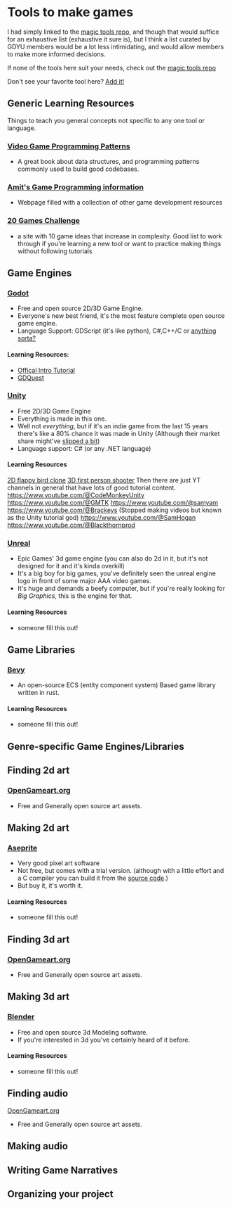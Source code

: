 # Tools to make games
I had simply linked to the [magic tools repo](https://github.com/ellisonleao/magictools), and though that would suffice for an exhaustive list (exhaustive it sure is), but I think a list curated by GDYU members would be a lot less intimidating, and would allow members to make more informed decisions.

If none of the tools here suit your needs, check out the [magic tools repo](https://github.com/ellisonleao/magictools)

Don't see your favorite tool here? [Add it!](https://github.com/GDYUClub/gdyu-wiki)

## Generic Learning Resources
Things to teach you general concepts not specific to any one tool or language.

### [Video Game Programming Patterns](https://gameprogrammingpatterns.com/contents.html)
- A great book about data structures, and programming patterns commonly used to build good codebases.

### [Amit's Game Programming information](http://www-cs-students.stanford.edu/~amitp/gameprog.html)
- Webpage filled with a collection of other game development resources

### [20 Games Challenge]('https://20_games_challenge.gitlab.io/challenge/')
- a site with 10 game ideas that increase in complexity. Good list to work through if you're learning a new tool or want to practice making things without following tutorials 

## Game Engines

### [Godot](https://godotengine.org/)
- Free and open source 2D/3D Game Engine.
- Everyone's new best friend, it's the most feature complete open source game engine.
- Language Support: GDScript (it's like python), C#,C++/C or [anything sorta?](https://github.com/Vivraan/godot-lang-support)
#### Learning Resources:
- [Offical Intro Tutorial](https://docs.godotengine.org/en/stable/getting_started/introduction/index.html)
- [GDQuest](https://www.gdquest.com/)

### [Unity](https://unity.com/)
- Free 2D/3D Game Engine
- Everything is made in this one.
- Well not *everything*, but if it's an indie game from the last 15 years there's like a 80% chance it was made in Unity (Although their market share might've [slipped a bit](https://www.polygon.com/23885373/unity-technologies-install-fee-pricing-change))
- Language support: C# (or any .NET language)
#### Learning Resources
[2D flappy bird clone](https://youtu.be/XtQMytORBmM?si=RIUQkkHzaOzhPOYr)
[3D first person shooter](https://youtu.be/gPPGnpV1Y1c?si=wflMZ7ZhNqg2U33E)
Then there are just YT channels in general that have lots of good tutorial content.
https://www.youtube.com/@CodeMonkeyUnity
https://www.youtube.com/@GMTK
https://www.youtube.com/@samyam
https://www.youtube.com/@Brackeys (Stopped making videos but known as the Unity tutorial god)
https://www.youtube.com/@SamHogan
https://www.youtube.com/@Blackthornprod

### [Unreal](https://www.unrealengine.com/en-US)
- Epic Games' 3d game engine (you can also do 2d in it, but it's not designed for it and it's kinda overkill)
- It's a big boy for big games, you've definitely seen the unreal engine logo in front of some major AAA video games.
- It's huge and demands a beefy computer, but if you're really looking for *Big Graphics*, this is the engine for that.
#### Learning Resources
- someone fill this out!

## Game Libraries
### [Bevy](https://bevyengine.org/)
- An open-source ECS (entity component system) Based game library written in rust. 
#### Learning Resources
- someone fill this out!

## Genre-specific Game Engines/Libraries 

## Finding 2d art 

### [OpenGameart.org](https://opengameart.org/)
- Free and Generally open source art assets.

## Making 2d art 

### [Aseprite](https://www.aseprite.org/)
- Very good pixel art software
- Not free, but comes with a trial version. (although with a little effort and a C compiler you can build it from the [source code](https://github.com/aseprite/aseprite).)
- But buy it, it's worth it.
#### Learning Resources
- someone fill this out!

## Finding 3d art 

### [OpenGameart.org](https://opengameart.org/)
- Free and Generally open source art assets.

## Making 3d art 

### [Blender](https://www.blender.org/)
- Free and open source 3d Modeling software.
- If you're interested in 3d you've certainly heard of it before.
#### Learning Resources
- someone fill this out!

## Finding audio  

[OpenGameart.org](https://opengameart.org/)
- Free and Generally open source art assets.

## Making audio 

## Writing Game Narratives

## Organizing your project
